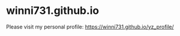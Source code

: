 # winni731.github.io

Please visit my personal profile:
       https://winni731.github.io/yz_profile/
